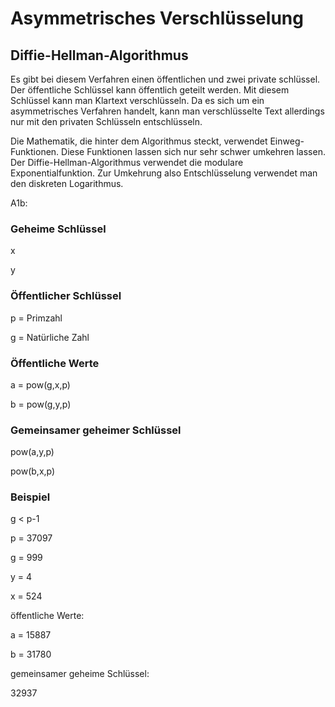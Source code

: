 # Asymmetrisches Verschlüsselung

## Diffie-Hellman-Algorithmus

Es gibt bei diesem Verfahren einen öffentlichen und zwei private schlüssel. Der öffentliche Schlüssel kann öffentlich geteilt werden. Mit diesem Schlüssel kann man Klartext verschlüsseln. Da es sich um ein asymmetrisches Verfahren handelt, kann man verschlüsselte Text allerdings nur mit den privaten Schlüsseln entschlüsseln.

Die Mathematik, die hinter dem Algorithmus steckt, verwendet Einweg-Funktionen. Diese Funktionen lassen sich nur sehr schwer umkehren lassen. Der Diffie-Hellman-Algorithmus verwendet die modulare Exponentialfunktion. Zur Umkehrung also Entschlüsselung verwendet man den diskreten Logarithmus.

A1b:

### Geheime Schlüssel

x

y

### Öffentlicher Schlüssel

p = Primzahl

g = Natürliche Zahl

### Öffentliche Werte

a = pow(g,x,p)

b = pow(g,y,p)

### Gemeinsamer geheimer Schlüssel

pow(a,y,p)

pow(b,x,p)

### Beispiel

g < p-1

p = 37097

g = 999

y = 4

x = 524

öffentliche Werte:

a = 15887

b = 31780

gemeinsamer geheime Schlüssel:

32937